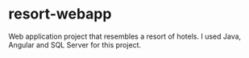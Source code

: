 # resort-webapp
Web application project that resembles a resort of hotels. I used Java, Angular and SQL Server for this project.
